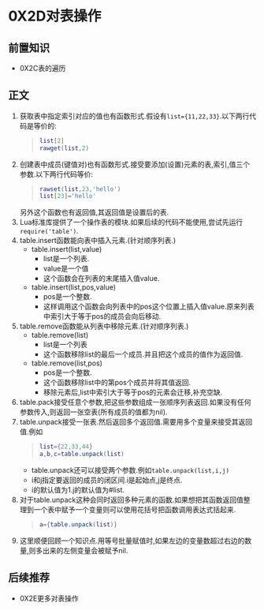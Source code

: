 # 0X2D对表操作

## 前置知识

* 0X2C表的遍历

## 正文

1. 获取表中指定索引对应的值也有函数形式.假设有`list={11,22,33}`.以下两行代码是等价的:  
    >```lua
    >list[2]
    >rawget(list,2)
    >```
1. 创建表中成员(键值对)也有函数形式.接受要添加(设置)元素的表,索引,值三个参数.以下两行代码等价:
    >```lua
    >rawset(list,23,'hello')
    >list[23]='hello'
    >```
    另外这个函数也有返回值,其返回值是设置后的表.
1. Lua标准库提供了一个操作表的模块.如果后续的代码不能使用,尝试先运行`require('table')`.
1. table.insert函数能向表中插入元素.(针对顺序列表.)
    * table.insert(list,value)
        * list是一个列表.
        * value是一个值
        * 这个函数会在列表的末尾插入值value.
    * table.insert(list,pos,value)
        * pos是一个整数.
        * 这样调用这个函数会向列表中的pos这个位置上插入值value.原来列表中索引大于等于pos的成员会向后移动.
1. table.remove函数能从列表中移除元素.(针对顺序列表.)
    * table.remove(list)
        * list是一个列表
        * 这个函数移除list的最后一个成员.并且把这个成员的值作为返回值.
    * table.remove(list,pos)
        * pos是一个整数.
        * 这个函数移除list中的第pos个成员并将其值返回.
        * 移除元素后,list中索引大于等于pos的元素会迁移,补充空缺.
1. table.pack接受任意个参数,把这些参数组成一张顺序列表返回.如果没有任何参数传入,则返回一张空表(所有成员的值都为nil).
1. table.unpack接受一张表.然后返回多个返回值.需要用多个变量来接受其返回值.例如
    >```lua
    >list={22,33,44}
    >a,b,c=table.unpack(list)
    >```
    * table.unpack还可以接受两个参数.例如`table.unpack(list,i,j)`
    * i和j指定要返回的成员的闭区间.i是起始点,j是终点.
    * i的默认值为1.j的默认值为#list.
1. 对于table.unpack这种会同时返回多种元素的函数.如果想把其函数返回值整理到一个表中赋予一个变量则可以使用花括号把函数调用表达式括起来.
    >```lua
    >a={table.unpack(list)}
    >```
1. 这里顺便回顾一个知识点.用等号批量赋值时,如果左边的变量数超过右边的数量,则多出来的左侧变量会被赋予nil.

## 后续推荐

* 0X2E更多对表操作
